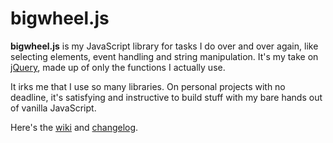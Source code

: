 bigwheel.js
===========

**bigwheel.js** is my JavaScript library for tasks I do over and over again, like selecting elements, event handling and string manipulation. It's my take on [jQuery][1], made up of only the functions I actually use.

It irks me that I use so many libraries. On personal projects with no deadline, it's satisfying and instructive to build stuff with my bare hands out of vanilla JavaScript.

Here's the [wiki][2] and [changelog][3].

[1]: https://github.com/jquery/jquery "jQuery JavaScript Library"

[2]: https://github.com/parisminton/bigwheel.js/wiki "The bigwheel.js wiki"

[3]: https://github.com/parisminton/bigwheel.js/blob/develop/CHANGELOG.md "The bigwheel.js changelog"
